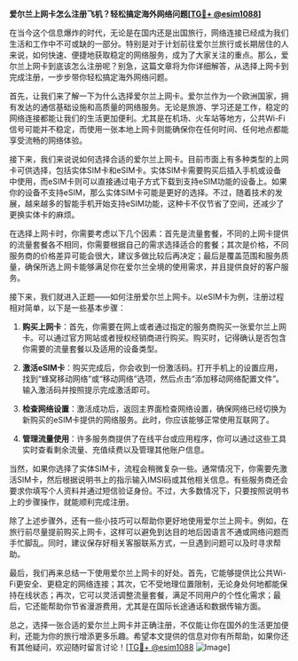 **爱尔兰上网卡怎么注册飞机？轻松搞定海外网络问题[[TG💪+ @esim1088](https://t.me/s/esim1088)]**

在当今这个信息爆炸的时代，无论是在国内还是出国旅行，网络连接已经成为我们生活和工作中不可或缺的一部分。特别是对于计划前往爱尔兰旅行或长期居住的人来说，如何快速、便捷地获取稳定的网络服务，成为了大家关注的重点。那么，爱尔兰上网卡到底该怎么注册呢？别急，这篇文章将为你详细解答，从选择上网卡到完成注册，一步步带你轻松搞定海外网络问题。

首先，让我们来了解一下为什么选择爱尔兰上网卡。爱尔兰作为一个欧洲国家，拥有发达的通信基础设施和高质量的网络服务。无论是旅游、学习还是工作，稳定的网络连接都能让我们的生活更加便利。尤其是在机场、火车站等地方，公共Wi-Fi信号可能并不稳定，而使用一张本地上网卡则能确保你在任何时间、任何地点都能享受流畅的网络体验。

接下来，我们来说说如何选择合适的爱尔兰上网卡。目前市面上有多种类型的上网卡可供选择，包括实体SIM卡和eSIM卡。实体SIM卡需要购买后插入手机或设备中使用，而eSIM卡则可以直接通过电子方式下载到支持eSIM功能的设备上。如果你的设备不支持eSIM，那么实体SIM卡可能是更好的选择。不过，随着技术的发展，越来越多的智能手机开始支持eSIM功能，这种卡不仅节省了空间，还减少了更换实体卡的麻烦。

在选择上网卡时，你需要考虑以下几个因素：首先是流量套餐，不同的上网卡提供的流量套餐各不相同，你需要根据自己的需求选择适合的套餐；其次是价格，不同服务商的价格差异可能会很大，建议多做比较后再决定；最后是覆盖范围和服务质量，确保所选上网卡能够满足你在爱尔兰全境的使用需求，并且提供良好的客户服务。

接下来，我们就进入正题——如何注册爱尔兰上网卡。以eSIM卡为例，注册过程相对简单，以下是一些基本步骤：

1. **购买上网卡**：首先，你需要在网上或者通过指定的服务商购买一张爱尔兰上网卡。可以通过官方网站或者授权经销商进行购买。购买时，记得确认是否包含你需要的流量套餐以及适用的设备类型。

2. **激活eSIM卡**：购买完成后，你会收到一份激活码。打开手机上的设置应用，找到“蜂窝移动网络”或“移动网络”选项，然后点击“添加移动网络配置文件”。输入激活码并按照提示完成激活即可。

3. **检查网络设置**：激活成功后，返回主界面检查网络设置，确保网络已经切换为新购买的eSIM卡提供的网络服务。此时，你应该能够正常使用互联网了。

4. **管理流量使用**：许多服务商提供了在线平台或应用程序，你可以通过这些工具实时查看剩余流量、充值续费以及管理其他账户信息。

当然，如果你选择了实体SIM卡，流程会稍微复杂一些。通常情况下，你需要先激活SIM卡，然后根据说明书上的指示输入IMSI码或其他相关信息。有些服务商还会要求你填写个人资料并通过短信验证身份。不过，大多数情况下，只要按照说明书上的步骤操作，就能顺利完成注册。

除了上述步骤外，还有一些小技巧可以帮助你更好地使用爱尔兰上网卡。例如，在旅行前尽量提前购买上网卡，这样可以避免到达目的地后因语言不通或网络问题而手忙脚乱。同时，建议保存好相关客服联系方式，一旦遇到问题可以及时寻求帮助。

最后，我们再来总结一下使用爱尔兰上网卡的好处。首先，它能够提供比公共Wi-Fi更安全、更稳定的网络连接；其次，它不受地理位置限制，无论身处何地都能保持在线状态；再次，它可以灵活调整流量套餐，满足不同用户的个性化需求；最后，它还能帮助你节省漫游费用，尤其是在国际长途通话和数据传输方面。

总之，选择一张合适的爱尔兰上网卡并正确注册，不仅能让你在国外的生活更加便利，还能为你的旅行增添更多乐趣。希望本文提供的信息对你有所帮助，如果你还有其他疑问，欢迎随时留言讨论！[[TG💪+ @esim1088](https://t.me/s/esim1088) ![Image](https://i.postimg.cc/4NQfJmqS/Snipaste-2025-05-13-00-14-12.png)]